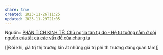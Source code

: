 ```yaml
---
share: true
created: 2023-11-26T11:25
updated: 2023-11-29T21:05
---
```

Nguồn:: [PHÂN TÍCH KINH TẾ: Chủ nghĩa tân tự do – Hệ tư tuởng nằm ở cội nguồn của tất cả các vấn đề của chúng ta](http://www.phantichkinhte123.com/2018/08/chu-nghia-tan-tu-do-he-tu-tuong-nam-o.html)

[[Đôi khi, giá trị thị trường lấn át những giá trị phi thị trường đáng quan tâm]]
